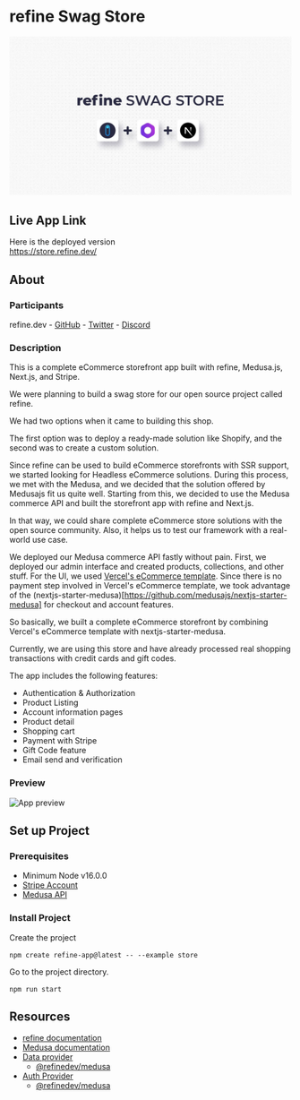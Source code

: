 # refine Swag Store


![Screenshot](./cover-image.jpg)


## Live App Link
Here is the deployed version  
https://store.refine.dev/


## About

### Participants

refine.dev - [GitHub](https://github.com/refinedev/refine) - [Twitter](https://twitter.com/refine_dev) - [Discord](https://discord.gg/refine)


### Description
This is a complete eCommerce storefront app built with refine, Medusa.js, Next.js, and Stripe.

We were planning to build a swag store for our open source project called refine.

We had two options when it came to building this shop.

The first option was to deploy a ready-made solution like Shopify, and the second was to create a custom solution.

Since refine can be used to build eCommerce storefronts with SSR support, we started looking for Headless eCommerce solutions.
During this process, we met with the Medusa, and we decided that the solution offered by Medusajs fit us quite well. 
Starting from this, we decided to use the Medusa commerce API and built the storefront app with refine and Next.js. 
 
In that way, we could share complete eCommerce store solutions with the open source community. Also, it helps us to test our framework with a real-world use case.

We deployed our Medusa commerce API fastly without pain. First, we deployed our admin interface and created products, collections, and other stuff. 
For the UI, we used [Vercel's eCommerce template](https://demo.vercel.store/). Since there is no payment step involved in Vercel's eCommerce template, we took advantage of the (nextjs-starter-medusa)[https://github.com/medusajs/nextjs-starter-medusa] for checkout and account features.

So basically, we built a complete eCommerce storefront by combining Vercel's eCommerce template with nextjs-starter-medusa.

Currently, we are using this store and have already processed real shopping transactions with credit cards and gift codes. 

 The app includes the following features:
- Authentication & Authorization
- Product Listing
- Account information pages
- Product detail
- Shopping cart
- Payment with Stripe
- Gift Code feature
- Email send and verification

### Preview


![App preview](https://refine-store.fra1.cdn.digitaloceanspaces.com/video/refine-store-demo.gif)                                                               
   
                                                                   
## Set up Project   
### Prerequisites

- Minimum Node v16.0.0 
- [Stripe Account](https://stripe.com/)
- [Medusa API](https://docs.medusajs.com/quickstart/quick-start)

### Install Project

Create the project

```
npm create refine-app@latest -- --example store
```

Go to the project directory.

```
npm run start
```
## Resources
- [refine documentation](https://refine.dev/docs/getting-started/overview/)
- [Medusa documentation](https://docs.medusajs.com/quickstart/quick-start)
- [Data provider](https://refine.dev/docs/api-reference/core/providers/data-provider/)
  - [@refinedev/medusa](https://www.npmjs.com/package/@refinedev/medusa)
- [Auth Provider](https://refine.dev/docs/api-reference/core/providers/auth-provider/)
  - [@refinedev/medusa](https://www.npmjs.com/package/@refinedev/medusa)
